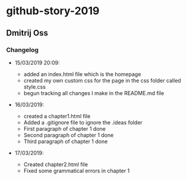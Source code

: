 # github-story-2019

## Dmitrij Oss

### Changelog
- 15/03/2019 20:09:
  - added an index.html file which is the homepage
  - created my own custom css for the page in the css folder called style.css
  - begun tracking all changes I make in the README.md file

- 16/03/2019:
  - created a chapter1.html file
  - Added a .gitignore file to ignore the .ideas folder
  - First paragraph of chapter 1 done
  - Second paragraph of chapter 1 done
  - Third paragraph of chapter 1 done
  
- 17/03/2019:
  - Created chapter2.html file
  - Fixed some grammatical errors in chapter 1